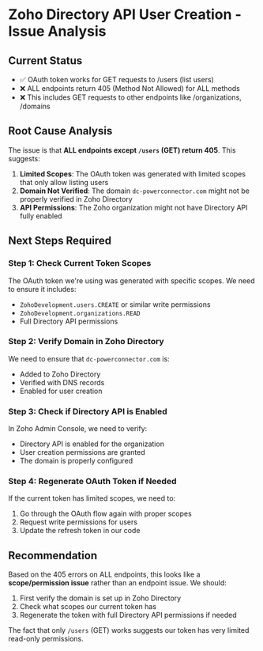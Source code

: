 # Zoho Directory API User Creation - Issue Analysis

## Current Status
- ✅ OAuth token works for GET requests to /users (list users)
- ❌ ALL endpoints return 405 (Method Not Allowed) for ALL methods
- ❌ This includes GET requests to other endpoints like /organizations, /domains

## Root Cause Analysis
The issue is that **ALL endpoints except `/users` (GET) return 405**. This suggests:

1. **Limited Scopes**: The OAuth token was generated with limited scopes that only allow listing users
2. **Domain Not Verified**: The domain `dc-powerconnector.com` might not be properly verified in Zoho Directory
3. **API Permissions**: The Zoho organization might not have Directory API fully enabled

## Next Steps Required

### Step 1: Check Current Token Scopes
The OAuth token we're using was generated with specific scopes. We need to ensure it includes:
- `ZohoDevelopment.users.CREATE` or similar write permissions
- `ZohoDevelopment.organizations.READ` 
- Full Directory API permissions

### Step 2: Verify Domain in Zoho Directory
We need to ensure that `dc-powerconnector.com` is:
- Added to Zoho Directory
- Verified with DNS records
- Enabled for user creation

### Step 3: Check if Directory API is Enabled
In Zoho Admin Console, we need to verify:
- Directory API is enabled for the organization
- User creation permissions are granted
- The domain is properly configured

### Step 4: Regenerate OAuth Token if Needed
If the current token has limited scopes, we need to:
1. Go through the OAuth flow again with proper scopes
2. Request write permissions for users
3. Update the refresh token in our code

## Recommendation
Based on the 405 errors on ALL endpoints, this looks like a **scope/permission issue** rather than an endpoint issue. We should:

1. First verify the domain is set up in Zoho Directory
2. Check what scopes our current token has
3. Regenerate the token with full Directory API permissions if needed

The fact that only `/users` (GET) works suggests our token has very limited read-only permissions.
